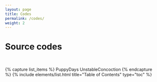 ```yaml
---
layout: page
title: Codes
permalink: /codes/
weight: 2
---
```


# Source codes
<p style="color:DarkGrey">

</p>
<br>

{% capture list_items %}
PuppyDays
UnstableConcoction
{% endcapture %}
{% include elements/list.html title="Table of Contents" type="toc" %}